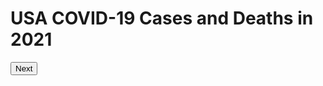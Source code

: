<html>
  <script src='https://d3js.org/d3.v6.js'></script>
  <head>
    <meta charset="utf-8">
    <title>CS416 Narrative Visualization</title>
  </head>
  <body>
    <h1>USA COVID-19 Cases and Deaths in 2021</h1>
    <div id="my_dataviz"></div>
    <script src="Test.js" type="text/javascript"></script>
    <button>Next</button>
  </body>
</html>
